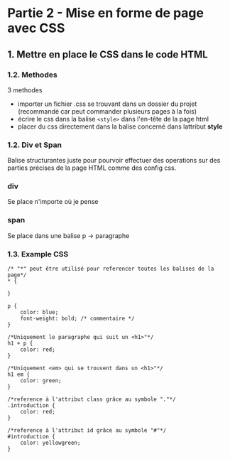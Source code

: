 # Partie 2 - Mise en forme de page avec CSS

## 1. Mettre en place le CSS dans le code HTML 

### 1.2. Methodes
3 methodes
- importer un fichier .css se trouvant dans un dossier du projet (recommandé car peut commander plusieurs pages à la fois)
- écrire le css dans la balise ```<style>``` dans l'en-tête de la page html
- placer du css directement dans la balise concerné dans lattribut **style**

### 1.2. Div et Span
Balise structurantes juste pour pourvoir effectuer des operations sur des parties précises de la page HTML comme des config css.

### div
Se place n'importe où je pense

### span 
Se place dans une balise p -> paragraphe

### 1.3. Example CSS 

```
/* "*" peut être utilisé pour referencer toutes les balises de la page*/
* {

}

p {
    color: blue;
    font-weight: bold; /* commentaire */
}

/*Uniquement le paragraphe qui suit un <h1>"*/
h1 + p {
    color: red;
}

/*Uniquement <em> qui se trouvent dans un <h1>"*/
h1 em {
    color: green;
}

/*reference à l'attribut class grâce au symbole "."*/
.introduction {
    color: red;
}

/*reference à l'attribut id grâce au symbole "#"*/
#introduction { 
    color: yellowgreen;
}
```

